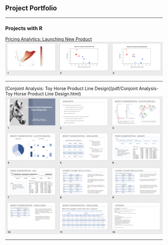 ## Project Portfolio

---

### Projects with R 

[Pricing Analytics: Launching New Product](pdf/Pricing-Project2.html)
<img src="images/pricing2Plot.png"/>

---
[Conjoint Analysis: Toy Horse Product Line Design](pdf/Conjoint Analysis-Toy Horse Product Line Design.html)
<img src="images/toyHorse.png"/>

---

